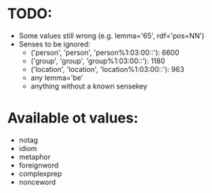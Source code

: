 # TODO:

- Some values still wrong (e.g. lemma='65', rdf='pos=NN')
- Senses to be ignored:
  - ('person', 'person', 'person%1:03:00::'): 6600
  - ('group', 'group', 'group%1:03:00::'): 1180
  - ('location', 'location', 'location%1:03:00::'): 963
  - any lemma='be'
  - anything without a known sensekey

# Available ot values:

- notag
- idiom
- metaphor
- foreignword
- complexprep
- nonceword
